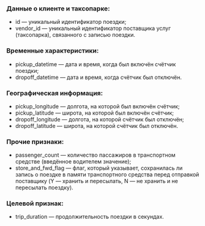 ### Данные о клиенте и таксопарке:

- id — уникальный идентификатор поездки;
- vendor_id — уникальный идентификатор поставщика услуг (таксопарка), связанного с записью поездки.

### Временные характеристики:

- pickup_datetime — дата и время, когда был включён счётчик поездки;
- dropoff_datetime — дата и время, когда счётчик был отключён.

### Географическая информация:

- pickup_longitude — долгота, на которой был включён счётчик;
- pickup_latitude — широта, на которой был включён счётчик;
- dropoff_longitude — долгота, на которой счётчик был отключён;
- dropoff_latitude — широта, на которой счётчик был отключён.

### Прочие признаки:

- passenger_count — количество пассажиров в транспортном средстве (введённое водителем значение);
- store_and_fwd_flag — флаг, который указывает, сохранилась ли запись о поездке в памяти транспортного средства перед отправкой поставщику (Y — хранить и пересылать, N — не хранить и не пересылать поездку).

### Целевой признак:

- trip_duration — продолжительность поездки в секундах.